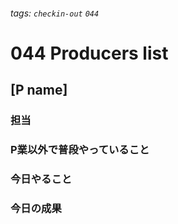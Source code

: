 ###### tags: `checkin-out` `044`

# 044 Producers list

## [P name]

### 担当

### P業以外で普段やっていること

### 今日やること

### 今日の成果
